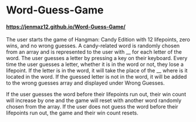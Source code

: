 # Word-Guess-Game
#### https://jenmaz12.github.io/Word-Guess-Game/
The user starts the game of Hangman: Candy Edition with 12 lifepoints, zero wins, and no wrong guesses. A candy-related word is randomly chosen from an array and is represented to the user with __ for each letter of the word. The user guesses a letter by pressing a key on their keyboard. Every time the user guesses a letter, whether it is in the word or not, they lose a lifepoint. If the letter is in the word, it will take the place of the __ where is it located in the word. If the guessed letter is not in the word, it will be added to the wrong guesses array and displayed under Wrong Guesses.

If the user guesses the word before their lifepoints run out, their win count will increase by one and the game will reset with another word randomly chosen from the array. If the user does not guess the word before their lifepoints run out, the game and their win count resets.